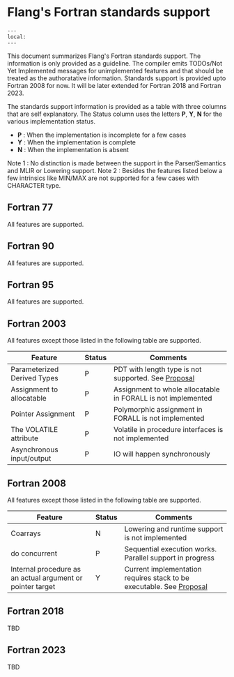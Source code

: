 <!--===- docs/FortranStandardsSupport.md 
  
   Part of the LLVM Project, under the Apache License v2.0 with LLVM Exceptions.
   See https://llvm.org/LICENSE.txt for license information.
   SPDX-License-Identifier: Apache-2.0 WITH LLVM-exception
  
-->

# Flang's Fortran standards support

```{contents}
---
local:
---
```

This document summarizes Flang's Fortran standards support. The information is only provided as a guideline. The compiler emits
TODOs/Not Yet Implemented messages for unimplemented features and that should be treated as the authoratative information. 
Standards support is provided upto Fortran 2008 for now. It will be later extended for Fortran 2018 and Fortran 2023.

The standards support information is provided as a table with three columns that are self explanatory. The Status column uses
the letters **P**, **Y**, **N** for the various implementation status.
- **P** : When the implementation is incomplete for a few cases
- **Y** : When the implementation is complete
- **N** : When the implementation is absent

Note 1 : No distinction is made between the support in the Parser/Semantics and MLIR or Lowering support.
Note 2 : Besides the features listed below a few intrinsics like MIN/MAX are not supported for a few cases with CHARACTER type.

## Fortran 77
All features are supported.

## Fortran 90
All features are supported.

## Fortran 95
All features are supported.

## Fortran 2003
All features except those listed in the following table are supported.

| Feature                                                    | Status | Comments                                                |
|------------------------------------------------------------|--------|---------------------------------------------------------|
| Parameterized Derived Types                                | P      | PDT with length type is not supported. See [Proposal](ParameterizedDerivedTypes.md) |
| Assignment to allocatable                                  | P      | Assignment to whole allocatable in FORALL is not implemented       |
| Pointer Assignment                                         | P      | Polymorphic assignment in FORALL is not implemented     |
| The VOLATILE attribute                                     | P      | Volatile in procedure interfaces is not implemented     |
| Asynchronous input/output                                  | P      | IO will happen synchronously                            |

## Fortran 2008
All features except those listed in the following table are supported.

| Feature                                                    | Status | Comments                                                |
|------------------------------------------------------------|--------|---------------------------------------------------------|
| Coarrays                                                   | N      | Lowering and runtime support is not implemented         |
| do concurrent                                              | P      | Sequential execution works. Parallel support in progress|
| Internal procedure as an actual argument or pointer target | Y      | Current implementation requires stack to be executable. See [Proposal](InternalProcedureTrampolines.md) |

## Fortran 2018
TBD

## Fortran 2023
TBD
